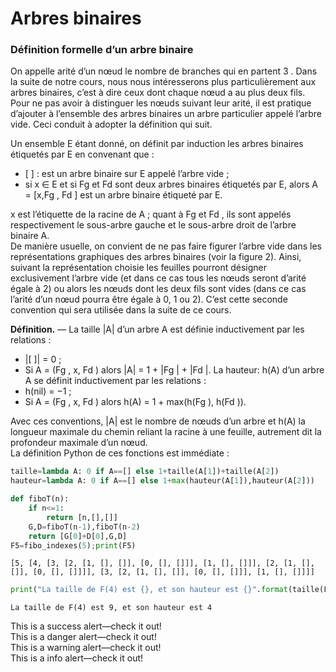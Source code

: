 # Arbres binaires

### Définition formelle d’un arbre binaire

On appelle arité d’un nœud le nombre de branches qui en partent 3 . Dans la suite de notre cours, nous nous intéresserons plus particulièrement aux arbres binaires, c’est à dire ceux dont chaque nœud a au plus deux fils.</br>
Pour ne pas avoir à distinguer les nœuds suivant leur arité, il est pratique d’ajouter à l’ensemble des arbres binaires un arbre particulier appelé l’arbre vide. Ceci conduit à adopter la définition qui suit.

<div class="alert alert-success" >
     Un ensemble E étant donné, on définit par induction les arbres binaires étiquetés par E en convenant que :
<ul>
<li> [  ] : est un arbre binaire sur E appelé l’arbre vide ;
<li> si x ∈ E et si Fg et Fd sont deux arbres binaires étiquetés par E, alors A = [x,Fg , Fd ] est un arbre binaire étiqueté par E.
</ul>
</div>

x est l’étiquette de la racine de A ; quant à Fg et Fd , ils sont appelés respectivement le sous-arbre gauche et le sous-arbre droit de l’arbre binaire A.<br>
De manière usuelle, on convient de ne pas faire figurer l’arbre vide dans les représentations graphiques des arbres binaires (voir la figure 2). Ainsi, suivant la représentation choisie les feuilles pourront désigner exclusivement l’arbre vide (et dans ce cas tous les nœuds seront d’arité égale à 2) ou alors les nœuds dont les deux fils sont vides (dans ce cas l’arité d’un nœud pourra être égale à 0, 1 ou 2). C’est cette seconde convention qui sera utilisée dans la suite de ce cours.

**Définition.** — La taille |A| d’un arbre A est définie inductivement par les relations :
- |[  ]| = 0 ;
- Si A = (Fg , x, Fd ) alors |A| = 1 + |Fg | + |Fd |.
La hauteur: h(A) d’un arbre A se définit inductivement par les relations :
- h(nil) = −1 ;
- Si A = (Fg , x, Fd ) alors h(A) = 1 + max(h(Fg ), h(Fd )).

Avec ces conventions, |A| est le nombre de nœuds d’un arbre et h(A) la longueur maximale du chemin reliant la racine à une feuille, autrement dit la profondeur maximale d’un nœud.<br>
La définition Python de ces fonctions est immédiate :


```python
taille=lambda A: 0 if A==[] else 1+taille(A[1])+taille(A[2]) 
hauteur=lambda A: 0 if A==[] else 1+max(hauteur(A[1]),hauteur(A[2]))
```


```python
def fiboT(n):
    if n<=1:
        return [n,[],[]]
    G,D=fiboT(n-1),fiboT(n-2)
    return [G[0]+D[0],G,D]
F5=fibo_indexes(5);print(F5)   
```

    [5, [4, [3, [2, [1, [], []], [0, [], []]], [1, [], []]], [2, [1, [], []], [0, [], []]]], [3, [2, [1, [], []], [0, [], []]], [1, [], []]]]
    



```python
print("La taille de F(4) est {}, et son hauteur est {}".format(taille(F4),hauteur(F4)))
```

    La taille de F(4) est 9, et son hauteur est 4
    


<div class="alert alert-success" role="alert">
  This is a success alert—check it out!
</div>
<div class="alert alert-danger" role="alert">
  This is a danger alert—check it out!
</div>
<div class="alert alert-warning" role="alert">
  This is a warning alert—check it out!
</div>
<div class="alert alert-info" role="alert">
  This is a info alert—check it out!
</div>


```python

```
